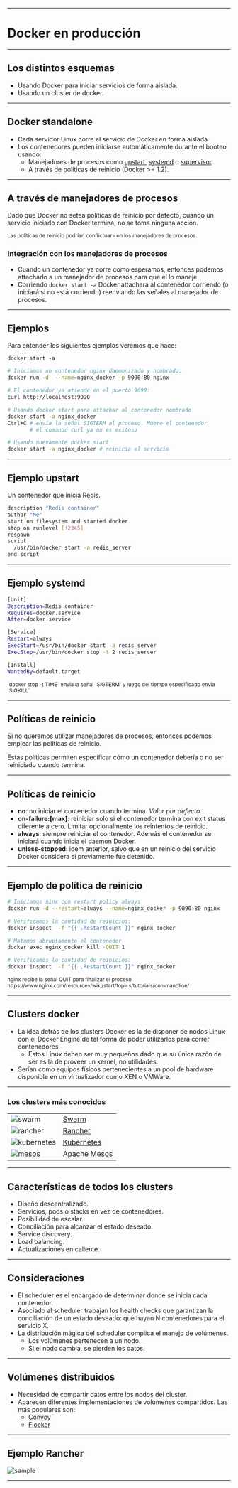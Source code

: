 ***
# Docker en producción

---
## Los distintos esquemas

* Usando Docker para iniciar servicios de forma aislada.
* Usando un cluster de docker.

---
## Docker standalone

* Cada servidor Linux corre el servicio de Docker en forma aislada.
* Los contenedores pueden iniciarse automáticamente durante el booteo usando:
  * Manejadores de procesos como [upstart](http://upstart.ubuntu.com/),
    [systemd](https://freedesktop.org/wiki/Software/systemd/) o [supervisor](http://supervisord.org/).
  * A través de políticas de reinicio (Docker >= 1.2).

---
## A través de manejadores de procesos

Dado que Docker no setea políticas de reinicio por defecto, cuando un servicio
iniciado con Docker termina, no se toma ninguna acción. 

<small>
Las políticas de reinicio podrían conflictuar con los manejadores de procesos.
</small>

### Integración con los manejadores de procesos

* Cuando un contenedor ya corre como esperamos, entonces podemos attacharlo a un
  manejador de procesos para que él lo maneje.
* Corriendo  `docker start -a` Docker attachará al contenedor corriendo (o
  iniciará si no está corriendo) reenviando las señales al manejador de
  procesos.

---
## Ejemplos

Para entender los siguientes ejemplos veremos qué hace:

`docker start -a`

```bash
# Iniciamos un contenedor nginx daemonizado y nombrado:
docker run -d  --name=nginx_docker -p 9090:80 nginx

# El contenedor ya atiende en el puerto 9090:
curl http://localhost:9090

# Usando docker start para attachar al contenedor nombrado
docker start -a nginx_docker
Ctrl+C # envía la señal SIGTERM al proceso. Muere el contenedor
       # el comando curl ya no es exitoso

# Usando nuevamente docker start
docker start -a nginx_docker # reinicia el servicio
```
---
## Ejemplo upstart

Un contenedor que inicia Redis.

```bash
description "Redis container"
author "Me"
start on filesystem and started docker
stop on runlevel [!2345]
respawn
script
  /usr/bin/docker start -a redis_server
end script
```

---
## Ejemplo systemd

```bash
[Unit]
Description=Redis container
Requires=docker.service
After=docker.service

[Service]
Restart=always
ExecStart=/usr/bin/docker start -a redis_server
ExecStop=/usr/bin/docker stop -t 2 redis_server

[Install]
WantedBy=default.target
```

<small>
`docker stop -t TIME` envía la señal `SIGTERM` y luego del tiempo especificado envía
`SIGKILL`
</small>

---
## Políticas de reinicio

Si no queremos utilizar manejadores de procesos, entonces podemos emplear las
políticas de reinicio.

Estas políticas permiten especificar cómo un contenedor debería o no ser
reiniciado cuando termina.

---
## Políticas de reinicio

* **no**: no iniciar el contenedor cuando termina. *Valor por defecto*.
* **on-failure:[max]**: reiniciar solo si el contenedor termina con exit
  status diferente a cero. Limitar opcionalmente los reintentos de reinicio.
* **always**: siempre reiniciar el contenedor. Además el contenedor se iniciará
  cuando inicia el daemon Docker.
* **unless-stopped**: idem anterior, salvo que en un reinicio del servicio
  Docker considera si previamente fue detenido.

---
## Ejemplo de política de reinicio

```bash
# Iniciamos ninx con restart policy always
docker run -d --restart=always --name=nginx_docker -p 9090:80 nginx

# Verificamos la cantidad de reinicios:
docker inspect  -f "{{ .RestartCount }}" nginx_docker

# Matamos abruptamente el contenedor
docker exec nginx_docker kill -QUIT 1 

# Verificamos la cantidad de reinicios:
docker inspect  -f "{{ .RestartCount }}" nginx_docker

```
<small>
nginx recibe la señal QUIT para finalizar el proceso
https://www.nginx.com/resources/wiki/start/topics/tutorials/commandline/
</small>

---
## Clusters docker

* La idea detrás de los clusters Docker es la de disponer de nodos Linux con el
  Docker Engine de tal forma de poder utilizarlos para correr contenedores.
  * Estos Linux deben ser muy pequeños dado que su única razón de ser es la de
    proveer un kernel, no utilidades.
* Serían como equipos físicos pertenecientes a un pool de hardware disponible en
  un virtualizador como XEN o VMWare.

---
### Los clusters más conocidos

<table class="product_logos" >

<tr>
<td> <img alt="swarm" src="images/docker-whales.png" /> </td>
<td><a href="https://docs.docker.com/engine/swarm/">Swarm </a></td>
</tr>

<tr>
<td> <img alt="rancher" src="images/rancher-logo.png" /> </td>
<td> <a href="http://rancher.com/">Rancher</a> </td>
</tr>

<tr>
<td> <img alt="kubernetes" src="images/kubernetes-logo.png" /> </td>
<td> <a href="http://kubernetes.io/">Kubernetes</a> </td>
</tr>

<tr>
<td> <img alt="mesos" src="images/mesos-logo.png" /> </td>
<td> <a href="http://mesos.apache.org/">Apache Mesos</a> </td>
</tr>

</table>

---
## Características de todos los clusters

* Diseño descentralizado.
* Servicios, pods o stacks en vez de contenedores.
* Posibilidad de escalar.
* Conciliación para alcanzar el estado deseado.
* Service discovery.
* Load balancing.
* Actualizaciones en caliente.

---
## Consideraciones

* El scheduler es el encargado de determinar donde se inicia cada contenedor.
* Asociado al scheduler trabajan los health checks que garantizan la
  conciliación de un estado deseado: que hayan N contenedores para el servicio
  X.
* La distribución mágica del scheduler complica el manejo de volúmenes.
  * Los volúmenes pertenecen a un nodo.
  * Si el nodo cambia, se pierden los datos.

---
## Volúmenes distribuidos

* Necesidad de compartir datos entre los nodos del cluster.
* Aparecen diferentes implementaciones de volúmenes compartidos. Las más
  populares son:
  * [Convoy](https://github.com/rancher/convoy)
  * [Flocker](https://clusterhq.com/flocker/introduction/)

---
## Ejemplo Rancher

![sample](images/rancher-sample.png)
***
